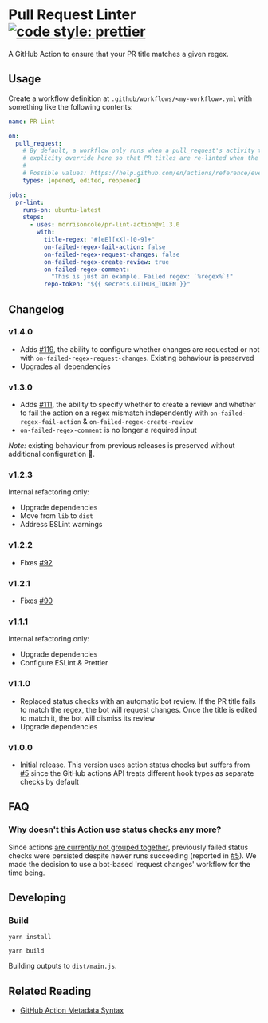 # Pull Request Linter [![code style: prettier](https://img.shields.io/badge/code_style-prettier-ff69b4.svg?style=flat-square)](https://github.com/prettier/prettier)

A GitHub Action to ensure that your PR title matches a given regex.

## Usage

Create a workflow definition at `.github/workflows/<my-workflow>.yml` with
something like the following contents:

```yaml
name: PR Lint

on:
  pull_request:
    # By default, a workflow only runs when a pull_request's activity type is opened, synchronize, or reopened. We
    # explicity override here so that PR titles are re-linted when the PR text content is edited.
    #
    # Possible values: https://help.github.com/en/actions/reference/events-that-trigger-workflows#pull-request-event-pull_request
    types: [opened, edited, reopened]

jobs:
  pr-lint:
    runs-on: ubuntu-latest
    steps:
      - uses: morrisoncole/pr-lint-action@v1.3.0
        with:
          title-regex: "#[eE][xX]-[0-9]+"
          on-failed-regex-fail-action: false
          on-failed-regex-request-changes: false
          on-failed-regex-create-review: true
          on-failed-regex-comment:
            "This is just an example. Failed regex: `%regex%`!"
          repo-token: "${{ secrets.GITHUB_TOKEN }}"
```

## Changelog

### v1.4.0

- Adds [#119](https://github.com/MorrisonCole/pr-lint-action/issues/119), the
  ability to configure whether changes are requested or not with
  `on-failed-regex-request-changes`. Existing behaviour is preserved
- Upgrades all dependencies

### v1.3.0

- Adds [#111](https://github.com/MorrisonCole/pr-lint-action/issues/111), the
  ability to specify whether to create a review and whether to fail the action
  on a regex mismatch independently with `on-failed-regex-fail-action` &
  `on-failed-regex-create-review`
- `on-failed-regex-comment` is no longer a required input

_Note:_ existing behaviour from previous releases is preserved without
additional configuration 🙏.

### v1.2.3

Internal refactoring only:

- Upgrade dependencies
- Move from `lib` to `dist`
- Address ESLint warnings

### v1.2.2

- Fixes [#92](https://github.com/MorrisonCole/pr-lint-action/issues/92)

### v1.2.1

- Fixes [#90](https://github.com/MorrisonCole/pr-lint-action/issues/90)

### v1.1.1

Internal refactoring only:

- Upgrade dependencies
- Configure ESLint & Prettier

### v1.1.0

- Replaced status checks with an automatic bot review. If the PR title fails to
  match the regex, the bot will request changes. Once the title is edited to
  match it, the bot will dismiss its review
- Upgrade dependencies

### v1.0.0

- Initial release. This version uses action status checks but suffers from
  [#5](https://github.com/MorrisonCole/pr-lint-action/issues/5) since the GitHub
  actions API treats different hook types as separate checks by default

## FAQ

### Why doesn't this Action use status checks any more?

Since actions
[are currently not grouped together](https://github.community/t5/GitHub-Actions/duplicate-checks-on-pull-request-event/m-p/33157),
previously failed status checks were persisted despite newer runs succeeding
(reported in [#5](https://github.com/MorrisonCole/pr-lint-action/issues/5)). We
made the decision to use a bot-based 'request changes' workflow for the time
being.

## Developing

### Build

`yarn install`

`yarn build`

Building outputs to `dist/main.js`.

## Related Reading

- [GitHub Action Metadata Syntax](https://help.github.com/en/actions/automating-your-workflow-with-github-actions/metadata-syntax-for-github-actions)
